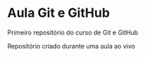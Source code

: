 # Aula Git e GitHub
 Primeiro repositório do curso de Git e GitHub

Repositório criado durante uma aula ao vivo